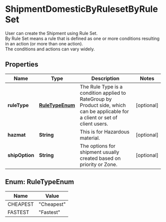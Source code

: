 

# ShipmentDomesticByRulesetByRuleSet

User can create the Shipment using Rule Set.<br /> By Rule Set means a rule that is defined as one or more conditions resulting in an action (or more than one action). <br /> The conditions and actions can vary widely.

## Properties

| Name | Type | Description | Notes |
|------------ | ------------- | ------------- | -------------|
|**ruleType** | [**RuleTypeEnum**](#RuleTypeEnum) | The Rule Type is a condition applied to RateGroup by Product side, which can be applicable for a client or set of client users. |  [optional] |
|**hazmat** | **String** | This is for Hazardous material. |  [optional] |
|**shipOption** | **String** | The options for shipment usually created based on priority or Zone. |  [optional] |



## Enum: RuleTypeEnum

| Name | Value |
|---- | -----|
| CHEAPEST | &quot;Cheapest&quot; |
| FASTEST | &quot;Fastest&quot; |



